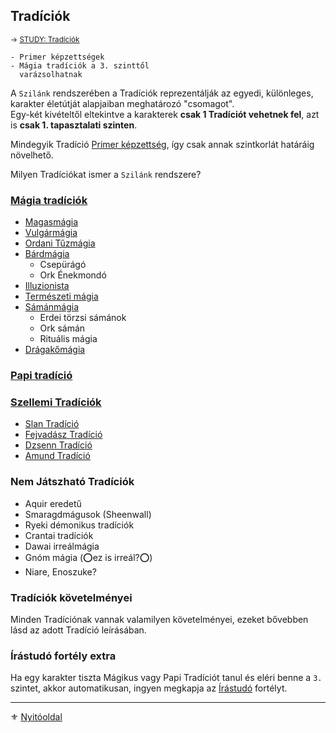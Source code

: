 ## Tradíciók

<sub>→ [STUDY: Tradíciók](https://github.com/kaktusztea/szilankrpg/wiki/STUDY.tradiciok)</sub>

```
- Primer képzettségek
- Mágia tradíciók a 3. szinttől
  varázsolhatnak
```

A `Szilánk` rendszerében a Tradíciók reprezentálják az egyedi, különleges, karakter életútját alapjaiban meghatározó "csomagot".\
Egy-két kivételtől eltekintve a karakterek **csak 1 Tradíciót vehetnek fel**, azt is **csak 1. tapasztalati szinten**.

Mindegyik Tradíció [Primer képzettség](032_primer_szekunder_kepzettsegek.md), így csak annak szintkorlát határáig növelhető.

Milyen Tradíciókat ismer a `Szilánk` rendszere?

### [Mágia tradíciók](051_00_magia_tradiciok.md)

- [Magasmágia](051_01_magasmagia.md)
- [Vulgármágia](051_02_vulgarmagia.md)
- [Ordani Tűzmágia](051_03_ordani_tuzmagia.md)
- [Bárdmágia](051_04_bardmagia.md)
  - Csepürágó
  - Ork Énekmondó
- [Illuzionista](051_05_illuzionista.md)
- [Természeti mágia](051_06_termeszeti_magia.md)
- [Sámánmágia](051_07_samanmagia.md)
  - Erdei törzsi sámánok
  - Ork sámán
  - Rituális mágia
- [Drágakőmágia](051_08_dragakomagia.md)

### [Papi tradíció](052_papi_tradicio.md)

### [Szellemi Tradíciók](053_00_szellemi_tradiciok.md)

- [Slan Tradíció](053_04_slan_tradicio.md)
- [Fejvadász Tradíció](053_03_fejvadasz_tradicio.md)
- [Dzsenn Tradíció](053_02_dzsenn_tradicio.md)
- [Amund Tradíció](053_01_amund_tradicio.md)

### Nem Játszható Tradíciók

- Aquir eredetű
- Smaragdmágusok (Sheenwall)
- Ryeki démonikus tradíciók
- Crantai tradíciók
- Dawai irreálmágia
- Gnóm mágia (⭕ez is irreál?⭕)
- Niare, Enoszuke?

### Tradíciók követelményei

Minden Tradíciónak vannak valamilyen követelményei, ezeket bővebben lásd az adott Tradíció leírásában.

### Írástudó fortély extra

Ha egy karakter tiszta Mágikus vagy Papi Tradíciót tanul és eléri benne a `3.` szintet, akkor automatikusan, ingyen megkapja az [Írástudó](fortelyok.altalanos/irastudo.md) fortélyt.

---

⚜️ [Nyitóoldal](start.md#5-trad%C3%ADci%C3%B3k)
